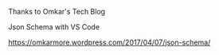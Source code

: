 Thanks to Omkar's Tech Blog

Json Schema with VS Code

https://omkarmore.wordpress.com/2017/04/07/json-schema/